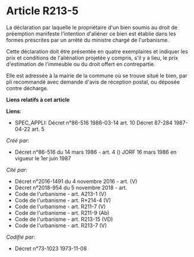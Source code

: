 # Article R213-5

La déclaration par laquelle le propriétaire d'un bien soumis au droit de préemption manifeste l'intention d'aliéner ce bien
est établie dans les formes prescrites par un arrêté du ministre chargé de l'urbanisme.

Cette déclaration doit être présentée en quatre exemplaires et indiquer les prix et conditions de l'aliénation projetée y
compris, s'il y a lieu, le prix d'estimation de l'immeuble ou du droit offert en contrepartie.

Elle est adressée à la mairie de la commune où se trouve situé le bien, par pli recommandé avec demande d'avis de réception
postal, ou déposée contre décharge.

**Liens relatifs à cet article**

**Liens**:

  - SPEC_APPLI: Décret n°86-516 1986-03-14 art. 10 Décret 87-284 1987-04-22 art. 5

_Créé par_:

  - Décret n°86-516 du 14 mars 1986 - art. 4 () JORF 16 mars 1986 en vigueur le 1er juin 1987

_Cité par_:

  - Décret n°2016-1491 du 4 novembre 2016 - art. (V)
  - Décret n°2018-954 du 5 novembre 2018 - art.
  - Code de l'urbanisme - art. A213-1 (V)
  - Code de l'urbanisme - art. R*214-4 (V)
  - Code de l'urbanisme - art. R211-7 (V)
  - Code de l'urbanisme - art. R211-9 (Ab)
  - Code de l'urbanisme - art. R213-15 (VD)
  - Code de l'urbanisme - art. R213-7 (V)

_Codifié par_:

  - Décret n°73-1023 1973-11-08
